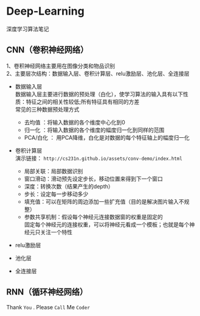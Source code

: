 # Deep-Learning
深度学习算法笔记

## CNN（卷积神经网络）

1、卷积神经网络主要用在图像分类和物品识别 <br>
2、主要层次结构：数据输入层、卷积计算层、relu激励层、池化层、全连接层
* 数据输入层 <br>
数据输入层主要进行数据的预处理（白化），使学习算法的输入具有以下性质：特征之间的相关性较低;所有特征具有相同的方差 <br>
常见的三种数据预处理方式<br>
  * 去均值 ：将输入数据的各个维度中心化到0 <br>
  * 归一化 ：将输入数据的各个维度的幅度归一化到同样的范围 <br>
  * PCA/白化 ： 用PCA降维，白化是对数据的每个特征轴上的幅度归一化 <br>
* 卷积计算层  <br>
演示链接： `http://cs231n.github.io/assets/conv-demo/index.html` <br>
  * 局部关联：局部数据识别 <br>
  * 窗口滑动：滑动预先设定步长，移动位置来得到下一个窗口 <br>
  * 深度：转换次数（结果产生的depth） <br>
  * 步长：设定每一步移动多少  <br>
  * 填充值：可以在矩阵的周边添加一些扩充值（目的是解决图片输入不规整） <br>
  * 参数共享机制：假设每个神经元连接数据窗的权重是固定的 <br>
  固定每个神经元的连接权重，可以将神经元看成一个模板；也就是每个神经元只关注一个特性  <br>

* relu激励层 <br>
* 池化层 <br>
* 全连接层 <br>
## RNN（循环神经网络）
Thank `You` . Please `Call` Me `Coder`
